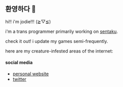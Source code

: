 ## 환영하다 🌇

hi!! i'm jodie!!! (≧▽≦)

i'm a trans programmer primarily working on [sentaku](https://github.com/enfier/sentaku). 

check it out! i update my games semi-frequently.

here are my creature-infested areas of the internet:

#### social media
 - [personal website](https://murkbone.github.io)
 - [twitter](https://twitter.com/pyrozumai)
